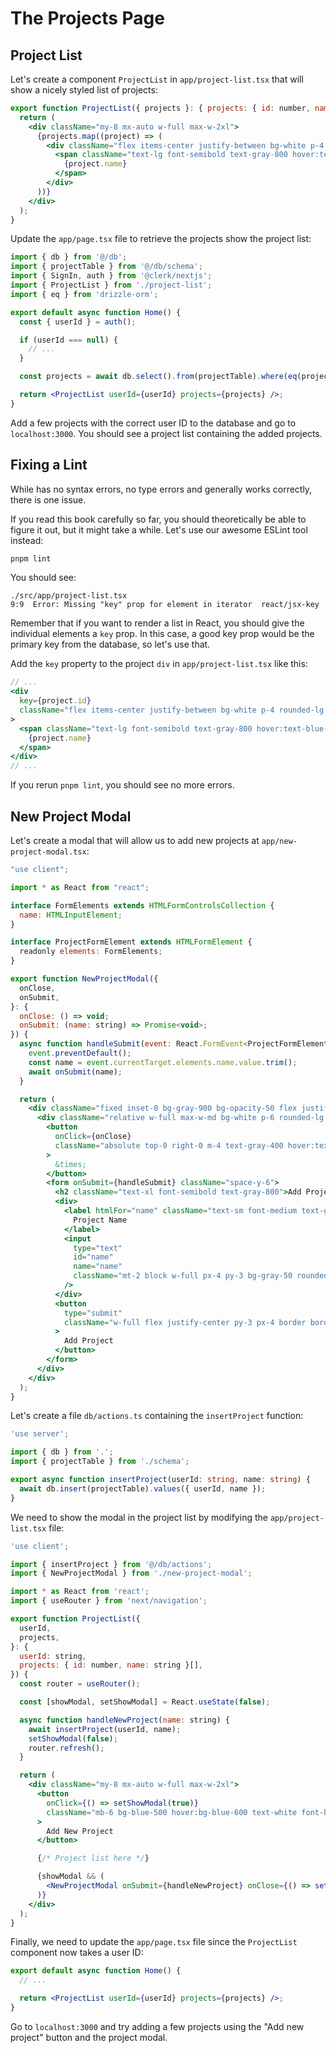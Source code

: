 # The Projects Page

## Project List

Let's create a component `ProjectList` in `app/project-list.tsx` that will show a nicely styled list of projects:

```jsx
export function ProjectList({ projects }: { projects: { id: number, name: string }[] }) {
  return (
    <div className="my-8 mx-auto w-full max-w-2xl">
      {projects.map((project) => (
        <div className="flex items-center justify-between bg-white p-4 rounded-lg shadow-md mb-4 hover:shadow-lg transition-shadow duration-200 ease-in-out">
          <span className="text-lg font-semibold text-gray-800 hover:text-blue-500 transition-colors duration-150 ease-in-out">
            {project.name}
          </span>
        </div>
      ))}
    </div>
  );
}
```

Update the `app/page.tsx` file to retrieve the projects show the project list:

```jsx
import { db } from '@/db';
import { projectTable } from '@/db/schema';
import { SignIn, auth } from '@clerk/nextjs';
import { ProjectList } from './project-list';
import { eq } from 'drizzle-orm';

export default async function Home() {
  const { userId } = auth();

  if (userId === null) {
    // ...
  }

  const projects = await db.select().from(projectTable).where(eq(projectTable.userId, userId));

  return <ProjectList userId={userId} projects={projects} />;
}
```

Add a few projects with the correct user ID to the database and go to `localhost:3000`.
You should see a project list containing the added projects.

## Fixing a Lint

While has no syntax errors, no type errors and generally works correctly, there is one issue.

If you read this book carefully so far, you should theoretically be able to figure it out, but it might take a while.
Let's use our awesome ESLint tool instead:

```sh
pnpm lint
```

You should see:

```
./src/app/project-list.tsx
9:9  Error: Missing "key" prop for element in iterator  react/jsx-key
```

Remember that if you want to render a list in React, you should give the individual elements a `key` prop.
In this case, a good key prop would be the primary key from the database, so let's use that.

Add the `key` property to the project `div` in `app/project-list.tsx` like this:

```jsx
// ...
<div
  key={project.id}
  className="flex items-center justify-between bg-white p-4 rounded-lg shadow-md mb-4 hover:shadow-lg transition-shadow duration-200 ease-in-out"
>
  <span className="text-lg font-semibold text-gray-800 hover:text-blue-500 transition-colors duration-150 ease-in-out">
    {project.name}
  </span>
</div>
// ...
```

If you rerun `pnpm lint`, you should see no more errors.

## New Project Modal

Let's create a modal that will allow us to add new projects at `app/new-project-modal.tsx`:

```jsx
"use client";

import * as React from "react";

interface FormElements extends HTMLFormControlsCollection {
  name: HTMLInputElement;
}

interface ProjectFormElement extends HTMLFormElement {
  readonly elements: FormElements;
}

export function NewProjectModal({
  onClose,
  onSubmit,
}: {
  onClose: () => void;
  onSubmit: (name: string) => Promise<void>;
}) {
  async function handleSubmit(event: React.FormEvent<ProjectFormElement>) {
    event.preventDefault();
    const name = event.currentTarget.elements.name.value.trim();
    await onSubmit(name);
  }

  return (
    <div className="fixed inset-0 bg-gray-900 bg-opacity-50 flex justify-center items-center px-4">
      <div className="relative w-full max-w-md bg-white p-6 rounded-lg shadow-lg">
        <button
          onClick={onClose}
          className="absolute top-0 right-0 m-4 text-gray-400 hover:text-gray-600 transition duration-150 ease-in-out"
        >
          &times;
        </button>
        <form onSubmit={handleSubmit} className="space-y-6">
          <h2 className="text-xl font-semibold text-gray-800">Add Project</h2>
          <div>
            <label htmlFor="name" className="text-sm font-medium text-gray-600">
              Project Name
            </label>
            <input
              type="text"
              id="name"
              name="name"
              className="mt-2 block w-full px-4 py-3 bg-gray-50 rounded-md border-transparent focus:border-blue-500 focus:ring focus:ring-blue-500 focus:ring-opacity-50"
            />
          </div>
          <button
            type="submit"
            className="w-full flex justify-center py-3 px-4 border border-transparent text-sm font-medium rounded-md text-white bg-gradient-to-r from-blue-500 to-teal-400 hover:from-blue-600 hover:to-teal-500 focus:outline-none focus:ring-2 focus:ring-offset-2 focus:ring-blue-500 transition duration-150 ease-in-out"
          >
            Add Project
          </button>
        </form>
      </div>
    </div>
  );
}
```

Let's create a file `db/actions.ts` containing the `insertProject` function:

```ts
'use server';

import { db } from '.';
import { projectTable } from './schema';

export async function insertProject(userId: string, name: string) {
  await db.insert(projectTable).values({ userId, name });
}
```

We need to show the modal in the project list by modifying the `app/project-list.tsx` file:

```jsx
'use client';

import { insertProject } from '@/db/actions';
import { NewProjectModal } from './new-project-modal';

import * as React from 'react';
import { useRouter } from 'next/navigation';

export function ProjectList({
  userId,
  projects,
}: {
  userId: string,
  projects: { id: number, name: string }[],
}) {
  const router = useRouter();

  const [showModal, setShowModal] = React.useState(false);

  async function handleNewProject(name: string) {
    await insertProject(userId, name);
    setShowModal(false);
    router.refresh();
  }

  return (
    <div className="my-8 mx-auto w-full max-w-2xl">
      <button
        onClick={() => setShowModal(true)}
        className="mb-6 bg-blue-500 hover:bg-blue-600 text-white font-bold py-2 px-4 rounded shadow hover:shadow-md transition duration-200 ease-in-out"
      >
        Add New Project
      </button>

      {/* Project list here */}

      {showModal && (
        <NewProjectModal onSubmit={handleNewProject} onClose={() => setShowModal(true)} />
      )}
    </div>
  );
}
```

Finally, we need to update the `app/page.tsx` file since the `ProjectList` component now takes a user ID:

```jsx
export default async function Home() {
  // ...

  return <ProjectList userId={userId} projects={projects} />;
}
```

Go to `localhost:3000` and try adding a few projects using the "Add new project" button and the project modal.
